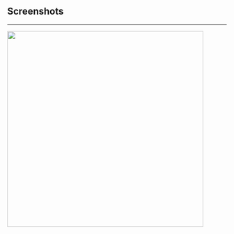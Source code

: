 
## Screenshots

---

<img src="https://user-images.githubusercontent.com/73424678/188475216-eefc0d23-f21d-4198-99ea-8df684cf6d9a.gif"  height="450">
